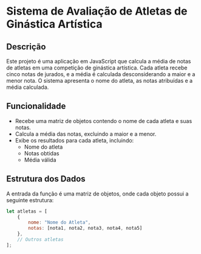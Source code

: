 # Sistema de Avaliação de Atletas de Ginástica Artística

## Descrição

Este projeto é uma aplicação em JavaScript que calcula a média de notas de atletas em uma competição de ginástica artística. Cada atleta recebe cinco notas de jurados, e a média é calculada desconsiderando a maior e a menor nota. O sistema apresenta o nome do atleta, as notas atribuídas e a média calculada.

## Funcionalidade

- Recebe uma matriz de objetos contendo o nome de cada atleta e suas notas.
- Calcula a média das notas, excluindo a maior e a menor.
- Exibe os resultados para cada atleta, incluindo:
  - Nome do atleta
  - Notas obtidas
  - Média válida

## Estrutura dos Dados

A entrada da função é uma matriz de objetos, onde cada objeto possui a seguinte estrutura:

```javascript
let atletas = [
    {
        nome: "Nome do Atleta",
        notas: [nota1, nota2, nota3, nota4, nota5]
    },
    // Outros atletas
];
